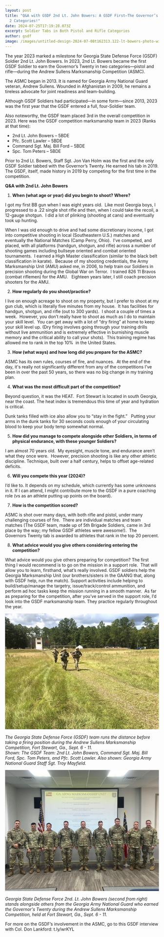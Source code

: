 ```yaml
---
layout: post
title: "Q&A with GSDF 2nd Lt. John Bowers: A GSDF First–The Governor’s Twenty in
  2 Categories!"
date: 2024-07-25T17:19:28.073Z
excerpt: Soldier Tabs in Both Pistol and Rifle Categories
author: gsdf
image: /images/untitled-design-2024-07-08t162313.122-lt-bowers-photo-with-col-lankford-1-.png
---
```

The year 2023 marked a milestone for Georgia State Defense Force (GSDF) Soldier 2nd Lt.
John Bowers. In 2023, 2nd Lt. Bowers became the first GSDF Soldier to earn the
Governor’s Twenty in two categories—pistol and rifle—during the Andrew Sullens
Marksmanship Competition (ASMC).

The ASMC began in 2013. It is named for Georgia Army National Guard veteran, Andrew
Sullens. Wounded in Afghanistan in 2009, he remains a tireless advocate for joint
readiness and team-building. 

Although GSDF Soldiers had participated—in some form—since 2013, 2023 was the first
year that the GSDF entered a full, four-Soldier team. 

Also noteworthy, the GSDF team placed 3rd in the overall competition in 2023. Here was
the GSDF competition marksmanship team in 2023 (Ranks at that time): 

* 2nd Lt. John Bowers – 5BDE
* Pfc. Scott Lawler – 5BDE
* Command Sgt. Maj. Bill Ford – 5BDE
* Spc. Tom Peters – 5BDE 

Prior to 2nd Lt. Bowers, Staff Sgt. Jon Van Holm was the first and the only GSDF Soldier tabbed with the Governor’s Twenty. He earned his tab in 2019. The GSDF, itself, made history in 2019 by competing for the first time in the competition.

**Q&A with 2nd Lt. John Bowers**

1. **When (what age or year) did you begin to shoot? Where?** 

I got my first BB gun when I was eight years old.  Like most Georgia boys, I progressed to a .22 single shot rifle and then, when I could take the recoil, a 12-gauge shotgun.  I did a lot of plinking (shooting at cans) and eventually took up hunting. 

When I was old enough to drive and had some discretionary income, I got into competitive shooting in local (Southeastern U.S.) matches and eventually the National Matches (Camp Perry, Ohio).  I’ve competed, and placed, with all platforms (handgun, shotgun, and rifle) across a number of shooting games including bullseye oriented and combat oriented tournaments.  I earned a High Master classification (similar to the black belt classification in karate).  Because of my shooting credentials, the Army Marksmanship Unit (AMU) asked me, in 2006, to help train our Soldiers in precision shooting during the Global War on Terror.  I trained 826 11 Bravos (combat riflemen) for the AMU.   Eighteen years later, I still coach precision shooters for the AMU.

2. **How regularly do you shoot/practice?**

I live on enough acreage to shoot on my property, but I prefer to shoot at my gun club, which is literally five minutes from my house.  It has facilities for handgun, shotgun, and rifle (out to 300 yards).  I shoot a couple of times a week.  However, you don’t really have to shoot as much as I do to maintain your skill level.  You can get away with a lot of “dry firing” at home to keep your skill level up. (Dry firing involves going through your training drills without live ammunition and is extremely effective in burnishing muscle memory and the critical ability to call your shots).  This training regime has allowed me to rank in the top 10%  in the United States.

3. **How (what ways) and how long did you prepare for the ASMC?** 

ASMC has its own rules, courses of fire, and nuances.  At the end of the day, it's really not significantly different from any of the competitions I’ve been in over the past 50 years, so there was no big change in my training plan.

4. **What was the most difficult part of the competition?**

Beyond question, it was the HEAT.  Fort Stewart is located in south Georgia, near the coast. The heat index is tremendous this time of year and hydration is critical. 

Dunk tanks filled with ice also allow you to “stay in the fight.”   Putting your arms in the dunk tanks for 30 seconds cools enough of your circulating blood to keep your body temp somewhat normal.

5. **How did you manage to compete alongside other Soldiers, in terms of physical endurance, with these younger Soldiers?**

I am almost 70 years old.  My eyesight, muscle tone, and endurance aren’t what they once were.  However, precision shooting is like any other athletic discipline. Technique, built over a half century, helps to offset age-related deficits.  

6. **Will you compete this year (2024)?**

I’d like to. It depends on my schedule, which currently has some unknowns in it. If I can attend, I might contribute more to the GSDF in a pure coaching role (vs as an athlete putting up points on the board).

7. **How is the competition scored?**

ASMC is shot over many days, with both rifle and pistol, under many challenging courses of fire.  There are individual matches and team matches (The GSDF team, made up of 5th Brigade Soldiers, came in 3rd place by the way; my fellow GSDF athletes were awesome!).  The Governors Twenty tab is awarded to athletes that rank in the top 20 percent.

8. **What advice would you give others considering entering the competition?**

What advice would you give others preparing for competition? The first thing I would recommend is to go on the mission in a support role.  That will allow you to learn, firsthand, what’s really involved. GSDF soldiers help the Georgia Marksmanship Unit (our brothers/sisters in the GAANG that, along with GSDF help, run the match). Support activities include helping to build/setup/manage the
targetry, issue/track/control ammunition, and perform ad hoc tasks keep the mission running in a smooth manner.  As far as preparing for the competition, after you’ve served in the support role, I’d look into the GSDF marksmanship team. They practice regularly throughout the year.

![](/images/378860839_703895998448586_2949252924073931479_n-1-_team-photo-asmc-1-.jpg)

*The Georgia State Defense Force (GSDF) team runs the distance before taking a firing position during the Andrew Sullens Marksmanship Competition, Fort Stewart, Ga., Sept. 6 - 11.*\
*Shown: The GSDF Team: 2nd Lt. John Bowers, Command Sgt. Maj. Bill Ford, Spc. Tom Peters, and Pfc. Scott Lawler. Also shown: Georgia Army National Guard Staff Sgt. Troy Mayfield.*

![](/images/378326668_292014786873878_7331124469187306452_n-1-12st-asmc_cropped.jpg)

*Georgia State Defense Force 2nd. Lt. John Bowers (second from right) stands alongside others from the Georgia Army National Guard who earned the Governor's Twenty during the Andrew Sullens Marksmanship Competition, held at Fort Stewart, Ga., Sept. 6 - 11.*

For more on the GSDF’s involvement in the ASMC, go to this GSDF interview with Col.
Don Lankford: t.ly/wrKYL